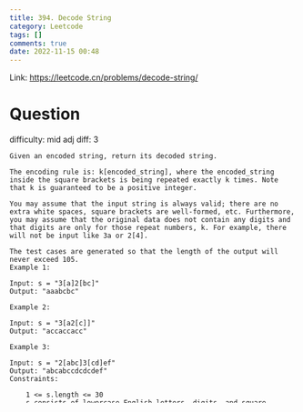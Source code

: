 ```yaml
---
title: 394. Decode String
category: Leetcode
tags: []
comments: true
date: 2022-11-15 00:48
---
```




Link: https://leetcode.cn/problems/decode-string/

# Question

difficulty: mid
adj diff: 3

    Given an encoded string, return its decoded string.

    The encoding rule is: k[encoded_string], where the encoded_string inside the square brackets is being repeated exactly k times. Note that k is guaranteed to be a positive integer.

    You may assume that the input string is always valid; there are no extra white spaces, square brackets are well-formed, etc. Furthermore, you may assume that the original data does not contain any digits and that digits are only for those repeat numbers, k. For example, there will not be input like 3a or 2[4].

    The test cases are generated so that the length of the output will never exceed 105.
    Example 1:

    Input: s = "3[a]2[bc]"
    Output: "aaabcbc"

    Example 2:

    Input: s = "3[a2[c]]"
    Output: "accaccacc"

    Example 3:

    Input: s = "2[abc]3[cd]ef"
    Output: "abcabccdcdcdef"
    Constraints:

    	1 <= s.length <= 30
    	s consists of lowercase English letters, digits, and square brackets '[]'.
    	s is guaranteed to be a valid input.
    	All the integers in s are in the range [1, 300].

用 Stack 来做。

# Code

```
    public String decodeString(String s) {
        int len = s.length();
        Stack<Character> stack = new Stack<Character>();
        for (int k = 0; k < len; k++) {
            char c = s.charAt(k);
            if (c == '[') {
                stack.push(c);
            } else if (c == ']') {
                List<Character> list = new ArrayList<Character>();
                while (stack.peek() != '[') {
                    list.add(stack.pop());
                }
                stack.pop();
                int times = 0;
                int zeros = 1;
                while (!stack.isEmpty() && (stack.peek() >= '0' && stack.peek() <= '9')) {
                    times += zeros * (int) (stack.pop() - '0');
                    zeros *= 10;
                }
                for (int i = 0; i < times; i++) {
                    for (int j = list.size() - 1; j >= 0; j--) {
                        stack.push(list.get(j));
                    }
                }
            } else { // either number or char
                stack.push(c);
            }
        }
        String res = "";
        while (!stack.isEmpty()) {
            res = stack.pop() + res;
        }
        return res;
    }
```

